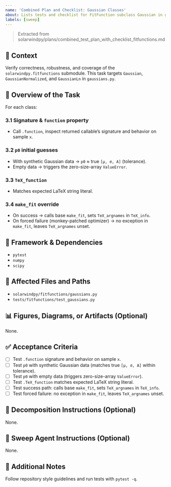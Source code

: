 ```yaml
---
name: 'Combined Plan and Checklist: Gaussian Classes'
about: Lists tests and checklist for FitFunction subclass Gaussian in gaussians.py.
labels: [sweep]
---
```


> Extracted from solarwindpy/plans/combined_test_plan_with_checklist_fitfunctions.md

## 🧠 Context

Verify correctness, robustness, and coverage of the `solarwindpy.fitfunctions` submodule. This task targets `Gaussian`, `GaussianNormalized`, and `GaussianLn` in `gaussians.py`.

## 🎯 Overview of the Task

For each class:

### 3.1 Signature & `function` property

- Call `.function`, inspect returned callable’s signature and behavior on sample `x`.

### 3.2 `p0` initial guesses

- With synthetic Gaussian data → `p0` ≈ true `[μ, σ, A]` (tolerance).
- Empty data → triggers the zero-size-array `ValueError`.

### 3.3 `TeX_function`

- Matches expected LaTeX string literal.

### 3.4 `make_fit` override

- On success → calls base `make_fit`, sets `TeX_argnames` in `TeX_info`.
- On forced failure (monkey-patched optimizer) → no exception in `make_fit`, leaves `TeX_argnames` unset.

## 🔧 Framework & Dependencies

- `pytest`
- `numpy`
- `scipy`

## 📂 Affected Files and Paths

- `solarwindpy/fitfunctions/gaussians.py`
- `tests/fitfunctions/test_gaussians.py`

## 📊 Figures, Diagrams, or Artifacts (Optional)

None.

## ✅ Acceptance Criteria

- [ ] Test `.function` signature and behavior on sample `x`.
- [ ] Test `p0` with synthetic Gaussian data (matches true `[μ, σ, A]` within tolerance).
- [ ] Test `p0` with empty data (triggers zero-size-array `ValueError`).
- [ ] Test `.TeX_function` matches expected LaTeX string literal.
- [ ] Test success path: calls base `make_fit`, sets `TeX_argnames` in `TeX_info`.
- [ ] Test forced failure: no exception in `make_fit`, leaves `TeX_argnames` unset.

## 🧩 Decomposition Instructions (Optional)

None.

## 🤖 Sweep Agent Instructions (Optional)

None.

## 💬 Additional Notes

Follow repository style guidelines and run tests with `pytest -q`.
